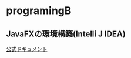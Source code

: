 # programingB

## JavaFXの環境構築(Intelli J IDEA)
[公式ドキュメント](https://pleiades.io/help/idea/javafx.html)
